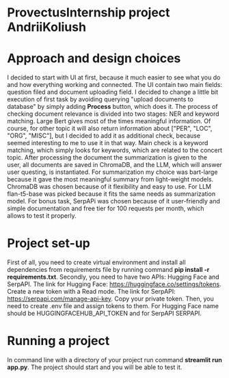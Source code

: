 # ProvectusInternship project AndriiKoliush

# Approach and design choices

I decided to start with UI at first, because it much easier to see what you do and how everything working and connected. The UI contain two main fields: question filed and document uploading field. I decided to change a little bit execution of first task by avoiding querying "upload documents to database" by simply adding **Process** button, which does it. The process of checking document relevance is divided into two stages: NER and keyword matching. Large Bert gives most of the times meaningful information. Of course, for other topic it will also return information about ["PER", "LOC", "ORG", "MISC"], but I decided to add it as additional check, because seemed interesting to me to use it in that way. Main check is a keyword matching, which simply looks for keywords, which are related to the concert topic. After processing the document the summarization is given to the user, all documents are saved in ChromaDB, and the LLM, which will answer user questing, is instantiated. For summarization my choice was bart-large because it gave the most meaningful summary from light-weight models. ChromaDB was chosen because of it flexibility and easy to use. For LLM flan-t5-base was picked because it fits the same needs as summarization model. For bonus task, SerpAPi was chosen because of it user-friendly and simple documentation and free tier for 100 requests per month, which allows to test it properly. 


# Project set-up

First of all, you need to create virtual environment and install all dependencies from requirements file by running command **pip install -r requirements.txt**. Secondly, you need to have two APIs: Hugging Face and SerpAPI. The link for Hugging Face: https://huggingface.co/settings/tokens. Create a new token with a Read mode. The link for SerpAPI: https://serpapi.com/manage-api-key. Copy your private token. Then, you need to create .env file and assign tokens to them. For Hugging Face name should be HUGGINGFACEHUB_API_TOKEN and for SerpAPI SERPAPI. 

# Running a project

In command line with a directory of your project run command **streamlit run app.py**. The project should start and you will be able to test it.